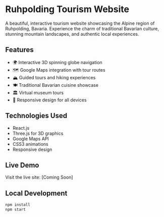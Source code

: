 # Ruhpolding Tourism Website

A beautiful, interactive tourism website showcasing the Alpine region of Ruhpolding, Bavaria. Experience the charm of traditional Bavarian culture, stunning mountain landscapes, and authentic local experiences.

## Features

- 🌍 Interactive 3D spinning globe navigation
- 🗺️ Google Maps integration with tour routes
- 🏔️ Guided tours and hiking experiences
- 🍽️ Traditional Bavarian cuisine showcase
- 🏛️ Virtual museum tours
- 📱 Responsive design for all devices

## Technologies Used

- React.js
- Three.js for 3D graphics
- Google Maps API
- CSS3 animations
- Responsive design

## Live Demo

Visit the live site: [Coming Soon]

## Local Development

```bash
npm install
npm start